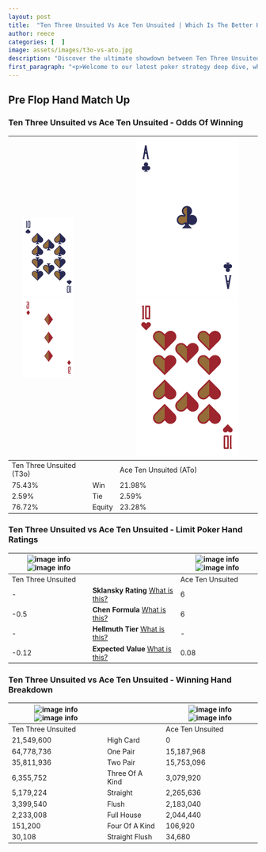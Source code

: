 ```yaml
---
layout: post
title:  "Ten Three Unsuited Vs Ace Ten Unsuited | Which Is The Better Hand In Poker? A Complete Guide"
author: reece
categories: [  ]
image: assets/images/t3o-vs-ato.jpg
description: "Discover the ultimate showdown between Ten Three Unsuited and Ace Ten Unsuited in poker! Uncover the odds, strategies, and scenarios where one hand triumphs over the other. Get ready to up your poker game with this thrilling analysis."
first_paragraph: "<p>Welcome to our latest poker strategy deep dive, where we're pitting two distinct hands against each other in a high-stakes showdown: Ten Three Unsuited vs Ace Ten Unsuited.</p><p>In the dynamic world of poker, every decision counts, and knowing which hand holds the upper hand is key to your success at the table.</p><p>In this article, we'll dissect these two hands, explore the scenarios where one dominates the other, and equip you with the knowledge to make strategic choices that can tip the odds in your favor.</p><p>Get ready to unravel the intriguing dynamics of these poker hands and elevate your game to new heights.</p>"
---
```




[comment]: # (sp0)

## Pre Flop Hand Match Up

<div class="table hand-ratings" markdown="1"> 



### Ten Three Unsuited vs Ace Ten Unsuited - Odds Of Winning


    
| ![image info](assets/images/hand1/t.png) ![image info](assets/images/hand1/3o.png) |  | ![image info](assets/images/hand2/a.png) ![image info](assets/images/hand2/to.png) |
| -------- | -------- | -------- |
| Ten Three Unsuited (T3o) |  | Ace Ten Unsuited (ATo) |
| 75.43% | Win | 21.98% |
| 2.59% | Tie | 2.59% |
| 76.72% | Equity | 23.28% |




[comment]: # (sp1)



### Ten Three Unsuited vs Ace Ten Unsuited - Limit Poker Hand Ratings


    
| ![image info](https://www.riverpairs.com/assets/images/hand1/t.png) ![image info](https://www.riverpairs.com/assets/images/hand1/3o.png) |  | ![image info](https://www.riverpairs.com/assets/images/hand2/a.png) ![image info](https://www.riverpairs.com/assets/images/hand2/to.png) |
| -------- | -------- | -------- |
| Ten Three Unsuited |  | Ace Ten Unsuited |
| - | **Sklansky Rating** [What is this?](/sklansky-rating-explained) | 6 |
| -0.5 | **Chen Formula** [What is this?](/chen-formula-explained) | 6 |
| - | **Hellmuth Tier** [What is this?](/Hellmuth-tier-explained) | - |
| -0.12 | **Expected Value** [What is this?](/expected-value-explained) | 0.08 |




[comment]: # (sp2)



### Ten Three Unsuited vs Ace Ten Unsuited - Winning Hand Breakdown


    
| ![image info](https://www.riverpairs.com/assets/images/hand1/t.png) ![image info](https://www.riverpairs.com/assets/images/hand1/3o.png) |  | ![image info](https://www.riverpairs.com/assets/images/hand2/a.png) ![image info](https://www.riverpairs.com/assets/images/hand2/to.png) |
| -------- | -------- | -------- |
| Ten Three Unsuited |  | Ace Ten Unsuited |
| 21,549,600 | High Card | 0 |
| 64,778,736 | One Pair | 15,187,968 |
| 35,811,936 | Two Pair | 15,753,096 |
| 6,355,752 | Three Of A Kind | 3,079,920 |
| 5,179,224 | Straight | 2,265,636 |
| 3,399,540 | Flush | 2,183,040 |
| 2,233,008 | Full House | 2,044,440 |
| 151,200 | Four Of A Kind | 106,920 |
| 30,108 | Straight Flush | 34,680 |




[comment]: # (sp3)



</div>

[comment]: # (sp4)



[comment]: # (sp5)


